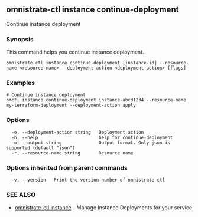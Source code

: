 ## omnistrate-ctl instance continue-deployment

Continue instance deployment

### Synopsis

This command helps you continue instance deployment.

```
omnistrate-ctl instance continue-deployment [instance-id] --resource-name <resource-name> --deployment-action <deployment-action> [flags]
```

### Examples

```
# Continue instance deployment
omctl instance continue-deployment instance-abcd1234 --resource-name my-terraform-deployment --deployment-action apply
```

### Options

```
  -e, --deployment-action string   Deployment action
  -h, --help                       help for continue-deployment
  -o, --output string              Output format. Only json is supported (default "json")
  -r, --resource-name string       Resource name
```

### Options inherited from parent commands

```
  -v, --version   Print the version number of omnistrate-ctl
```

### SEE ALSO

- [omnistrate-ctl instance](omnistrate-ctl_instance.md) - Manage Instance Deployments for your service
